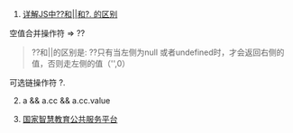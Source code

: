 ﻿1. [详解JS中??和||和?. 的区别](https://www.jb51.net/article/251657.htm)

空值合并操作符 => ??
> ??和||的区别是: ??只有当左侧为null 或者undefined时，才会返回右侧的值，否则走左侧的值（'',0）

可选链操作符 ?.


2. a && a.cc && a.cc.value


3. [国家智慧教育公共服务平台](https://www.smartedu.cn/)